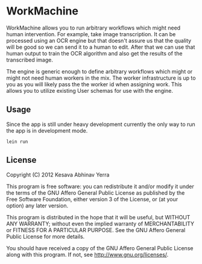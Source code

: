 # WorkMachine

WorkMachine allows you to run arbitrary workflows which might need
human intervention. For example, take image transcription. It can be
processed using an OCR engine but that doesn't assure us that the
quality will be good so we can send it to a human to edit. After that
we can use that human output to train the OCR algorithm and also get
the results of the transcribed image.

The engine is generic enough to define arbitrary workflows which might
or might not need human workers in the mix. The worker infrastructure
is up to you as you will likely pass the the worker id when assigning
work. This allows you to utilize existing User schemas for use with
the engine.


## Usage

Since the app is still under heavy development currently the only way
to run the app is in development mode.

    lein run

## License

Copyright (C) 2012  Kesava Abhinav Yerra

This program is free software: you can redistribute it and/or modify
it under the terms of the GNU Affero General Public License as
published by the Free Software Foundation, either version 3 of the
License, or (at your option) any later version.

This program is distributed in the hope that it will be useful,
but WITHOUT ANY WARRANTY; without even the implied warranty of
MERCHANTABILITY or FITNESS FOR A PARTICULAR PURPOSE.  See the
GNU Affero General Public License for more details.

You should have received a copy of the GNU Affero General Public License
along with this program.  If not, see <http://www.gnu.org/licenses/>.
